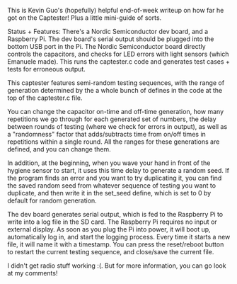 This is Kevin Guo's (hopefully) helpful end-of-week writeup on how far he got on the Captester!
Plus a little mini-guide of sorts. 

Status + Features:
There's a Nordic Semiconductor dev board, and a Raspberry Pi. The dev board's serial output should be plugged into the bottom USB port in the Pi.
The Nordic Semiconductor board directly controls the capacitors, and checks for LED errors with light sensors (which Emanuele made). This runs the captester.c code and generates test cases + tests for erroneous output. 

This captester features semi-random testing sequences, with the range of generation determined by the a whole bunch of defines in the code at the top of the captester.c file. 

You can change the capacitor on-time and off-time generation, how many repetitions we go through for each generated set of numbers, the delay between rounds of testing (where we check for errors in output), as well as a "randomness" factor that adds/subtracts time from on/off times in repetitions within a single round. All the ranges for these generations are defined, and you can change them.

In addition, at the beginning, when you wave your hand in front of the hygiene sensor to start, it uses this time delay to generate a random seed. If the program finds an error and you want to try duplicating it, you can find the saved random seed from whatever sequence of testing you want to duplicate, and then write it in the set_seed define, which is set to 0 by default for random generation. 

The dev board generates serial output, which is fed to the Raspberry Pi to write into a log file in the SD card. The Raspberry Pi requires no input or external display. As soon as you plug the Pi into power, it will boot up, automatically log in, and start the logging process. Every time it starts a new file, it will name it with a timestamp. You can press the reset/reboot button to restart the current testing sequence, and close/save the current file. 

I didn't get radio stuff working :(. But for more information, you can go look at my comments!
